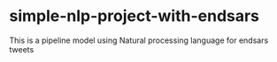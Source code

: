 # simple-nlp-project-with-endsars
This is a pipeline model using Natural processing language for endsars tweets

